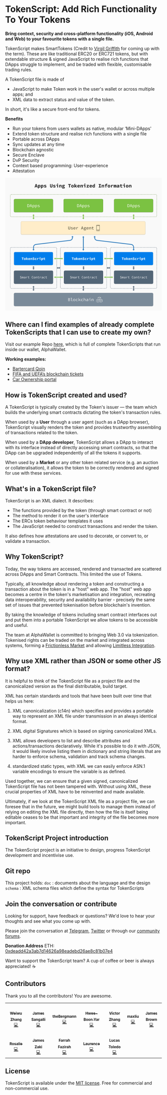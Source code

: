 
# TokenScript: Add Rich Functionality To Your Tokens

**Bring context, security and cross-platform functionality (iOS, Android and Web) to your favourite tokens with a single file.**

TokenScript makes SmartTokens (Credit to [Virgil Griffith](https://twitter.com/virgilgr) for coming up with the term). These are like traditional ERC20 or ERC721 tokens, but with extendable structure & signed JavaScript to realise rich functions that DApps struggle to implement, and be traded with flexible, customisable trading rules.

A TokenScript file is made of
- JavaScript to make Token work in the user's wallet or across multiple apps; and
- XML data to extract status and value of the token.

In short, it's like a secure front-end for tokens.

**Benefits**
-   Run your tokens from users wallets as native, modular ‘Mini-DApps'
-   Extend token structure and realise rich functions with a single file
-   Portable across DApps
-   Sync updates at any time
-   Blockchain agnostic
-   Secure Enclave
-   DvP Security
-   Context based programming: User-experience
-   Attestation

![tokenscript stack alphawallet dapps](/doc/img/readme/tokenscript-stack.jpg)

## Where can I find examples of already complete TokenScripts that I can use to create my own?
Visit our example Repo [here](https://github.com/AlphaWallet/TokenScript-Examples), which is full of complete TokenScripts that run inside our wallet, AlphaWallet.

**Working examples:**
- [Bartercard Qoin](https://play.google.com/store/apps/details?id=com.qoin.wallet&hl=en)
- [FIFA and UEFA’s blockchain tickets](https://apps.apple.com/au/app/shankai/id1492559481)
- [Car Ownership portal](https://github.com/AlphaWallet/TokenScript-Examples/tree/master/examples/Karma)

## How is TokenScript created and used?

A TokenScript is typically created by the Token's issuer — the team which builds the underlying smart contracts dictating the token's transaction rules.

When used by a **User** through a user agent (such as a DApp browser), TokenScript visually renders the token and provides trustworthy assembling of transactions related to the token.

When used by a **DApp developer**, TokenScript allows a DApp to interact with its interface instead of directly accessing smart contracts, so that the DApp can be upgraded independently of all the tokens it supports.

When used by a **Market** or any other token related service (e.g. an auction or collateralisation), it allows the token to be correctly rendered and signed for use with these services.

## What's in a TokenScript file?

TokenScript is an XML dialect. It describes:

-   The functions provided by the token (through smart contract or not)
-   The method to render it on the user's interface
-   The ERCs token behaviour templates it uses
-   The JavaScript needed to construct transactions and render the token.

It also defines how attestations are used to decorate, or convert to, or validate a transaction.

## Why TokenScript?

Today, the way tokens are accessed, rendered and transacted are scattered across DApps and Smart Contracts. This limited the use of Tokens.

Typically, all knowledge about rendering a token and constructing a transaction about the token is in a "host" web app. The "host" web app becomes a centre in the token's marketisation and integration, recreating data interoperability, security and availability barrier - precisely the same set of issues that prevented tokenisation before blockchain's invention.

By taking the knowledge of tokens including smart contract interfaces out and put them into a portable TokenScript we allow tokens to be accessible and useful.

The team at AlphaWallet is committed to bringing Web 3.0 via tokenization. Tokenised rights can be traded on the market and integrated across systems, forming a [Frictionless Market](https://github.com/AlphaWallet/TokenScript/blob/master/doc/design_paper.md#creating-a-frictionless-market) and allowing [Limitless Integration](https://github.com/AlphaWallet/TokenScript/blob/master/doc/design_paper.md#blockchain-integrates-the-web).

## Why use XML rather than JSON or some other JS format?

It is helpful to think of the TokenScript file as a project file and the canonicalized version as the final distributable, build target.

XML has certain standards and tools that have been built over time that helps us here:

1. XML canonicalization (c14n) which specifies and provides a portable way to represent an XML file under transmission in an always identical format.

2. XML digital Signatures which is based on signing canonicalized XMLs.

3. XML allows developers to list and describe attributes and actions/transactions declaratively. While it's possible to do it with JSON, it would likely involve listing them in dictionary and string literals that are harder to enforce schema, validation and track schema changes.

4. standardized static types, with XML we can easily enforce ASN.1 variable encodings to ensure the variable is as defined.

Used together, we can ensure that a given signed, canonicalized TokenScript file has not been tampered with. Without using XML, these crucial properties of XML have to be reinvented and made available.

Ultimately, if we look at the TokenScript XML file as a project file, we can foresee that in the future, we might build tools to manage them instead of relying on editing the XML file directly, then how the file is itself being editable ceases to be that important and integrity of the file becomes more important.

## TokenScript Project introduction

The TokenScript project is an initiative to design, progress TokenScript development and incentivise use.

## Git repo

This project holds:
`doc` : documents about the language and the design
`schema` : XML schema files which define the syntax for TokenScripts


## Join the conversation or contribute

Looking for support, have feedback or questions? We'd love to hear your thoughts and see what you come up with.

Please join the conversation at [Telegram](https://t.me/AlphaWalletGroup), [Twitter](https://twitter.com/AlphaWallet) or through our [community forums](https://community.tokenscript.org/).

**Donation Address**
ETH: [0xdeadd42a3ab7d14626a98eadebd26ae8c81b07e4](https://etherscan.io/address/0xdeadd42a3ab7d14626a98eadebd26ae8c81b07e4)

Want to support the TokenScript team? A cup of coffee or beer is always appreciated! ☕

## Contributors

Thank you to all the contributors! You are awesome.

<!-- ALL-CONTRIBUTORS-LIST:START - Do not remove or modify this section -->
<!-- prettier-ignore-start -->
<!-- markdownlint-disable -->
<table>
  <tr>
    <td align="center"><a href="https://github.com/colourful-land"><img src="https://avatars3.githubusercontent.com/u/548435?v=4" width="100px;" alt=""/><br /><sub><b>Weiwu Zhang</b></sub></a><br /><a href="https://github.com/AlphaWallet/TokenScript/commits?author=colourful-land" title="Code">💻</a></td>
    <td align="center"><a href="https://github.com/James-Sangalli"><img src="https://avatars0.githubusercontent.com/u/16630514?v=4" width="100px;" alt=""/><br/><sub><b>James Sangalli</b></sub></a><br/><a href="https://github.com/AlphaWallet/TokenScript/commits?author=James-Sangalli" title="Code">💻</a></td>
    <td align="center"><a href="https://github.com/theBergmann"><img src="https://avatars1.githubusercontent.com/u/25482130?s=400&v=4" width="100px;" alt=""/><br /><sub><b>theBergmann</b></sub></a><br /><a href="https://github.com/AlphaWallet/TokenScript/commits?author=theBergmann" title="Code">💻</a></td>
    <td align="center"><a href="https://github.com/hboon"><img src="https://avatars2.githubusercontent.com/u/56189?v=4" width="100px;" alt=""/><br /><sub><b>Hwee-Boon Yar</b></sub></a><br /><a href="#ideas-hboon" title="Code">💻</a></td>
    <td align="center"><a href="https://github.com/zhangzhongnan928"><img src="https://avatars2.githubusercontent.com/u/33795543?v=4" width="100px;" alt=""/><br /><sub><b>Victor Zhang</b></sub></a><br /><a href="#ideas-zhangzhongnan928" title="Code">💻</a></td>
    <td align="center"><a href="https://github.com/liuxiaohao"><img src="https://avatars0.githubusercontent.com/u/1217967?s=400&u=d09aff7ab31b53ffffb2af8bd8d41eda7e3b79fe&v=4" width="100px;" alt=""/><br /><sub><b>maxliu</b></sub></a><br /><a href="https://github.com/AlphaWallet/TokenScript/commits?author=liuxiaohao" title="Code">💻</a></td>
    <td align="center"><a href="https://github.com/JamesSmartCell"><img src="https://avatars2.githubusercontent.com/u/12689544?v=4" width="100px;" alt=""/><br /><sub><b>James Brown</b></sub></a><br /><a href="https://github.com/AlphaWallet/TokenScript/commits?author=JamesSmartCell" title="Code">💻</a></td>
  </tr>
  <tr>
    <td align="center"><a href="https://github.com/developerpeachy"><img src="https://avatars3.githubusercontent.com/u/13824586?s=400&u=329f22d53d8c50f3877f909a6a7f0321d1e215db&v=4" width="100px;" alt=""/><br /><sub><b>Rosalie</b></sub></a><br /><a href="https://github.com/AlphaWallet/TokenScript/commits?author=developerpeachy" title="Code">💻</a></td>
    <td align="center"><a href="http://medium.com/@james.zaki"><img src="https://avatars3.githubusercontent.com/u/939603?v=4" width="100px;" alt=""/><br /><sub><b>James Zaki</b></sub></a><br /><a href="https://github.com/AlphaWallet/alpha-wallet-ios/commits?author=jzaki" title="Code">💻</a></td>
    <td align="center"><a href="https://github.com/farrahfazirah"><img src="https://avatars2.githubusercontent.com/u/20555752?s=460&u=74320573120d8411594a3ffa48e2c6a1a5be3257&v=4" width="100px;" alt=""/><br /><sub><b>Farrah Fazirah</b></sub></a><br /><a href="https://github.com/AlphaWallet/TokenScript/commits?author=farrahfazirah" title="Code">💻</a></td>
    <td align="center"><a href="https://github.com/lanlan3322"><img src="https://avatars0.githubusercontent.com/u/26592081?s=400&u=e70d78508c13db2b533ac081c3677b9aea85c8cf&v=4" width="100px;" alt=""/><br /><sub><b>Laurence</b></sub></a><br /><a href="https://github.com/AlphaWallet/TokenScript/commits?author=lanlan3322" title="Code">💻</a></td>
    <td align="center"><a href="https://github.com/hellolucas"><img src="https://avatars3.githubusercontent.com/u/17125002?v=4" width="100px;" alt=""/><br /><sub><b>Lucas Toledo</b></sub></a><br /><a href="https://github.com/AlphaWallet/TokenScript/commits?author=hellolucas" title="Code">💻</a></td>
  </tr>
</table>

<!-- markdownlint-enable -->
<!-- prettier-ignore-end -->
<!-- ALL-CONTRIBUTORS-LIST:END -->

## License
TokenScript is available under the [MIT license](https://github.com/AlphaWallet/TokenScript/blob/master/LICENSE). Free for commercial and non-commercial use.
